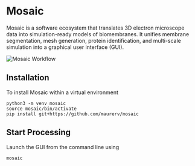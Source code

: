 # Mosaic

Mosaic is a software ecosystem that translates 3D electron microscope data into simulation-ready models of biomembranes. It unifies membrane segmentation, mesh generation, protein identification, and multi-scale simulation into a graphical user interface (GUI).

![Mosaic Workflow](static/tutorial/iav_workflow/mosaic_workflow.png)

## Installation

To install Mosaic within a virtual environment

```
python3 -m venv mosaic
source mosaic/bin/activate
pip install git+https://github.com/maurerv/mosaic
```

## Start Processing

Launch the GUI from the command line using

```
mosaic
```
